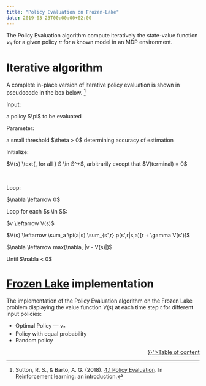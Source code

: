 ```yaml
---
title: "Policy Evaluation on Frozen-Lake"
date: 2019-03-23T00:00:00+02:00
---
```


<link href="https://fonts.googleapis.com/icon?family=Material+Icons" rel="stylesheet">
<link href="policy-evaluation-frozen-lake.css" rel="stylesheet"></link>

The Policy Evaluation algorithm compute iteratively the state-value function $v_\pi$ 
for a given policy $\pi$ for a known model in an MDP environment.

<!--more--> 

# Iterative algorithm

A complete in-place version of iterative policy evaluation is shown in pseudocode in
the box below. [^1]

<div class="algorithm">
    <p>Input:</p>
    <p class="i1">a policy $\pi$ to be evaluated</p>
    <p>Parameter:</p>
    <p class="i1">a small threshold $\theta > 0$ determining accuracy of estimation</p>
    <p>Initialize:</p>
    <p class="i1">$V(s) \text{, for all } S \in S^+$, arbitrarily except that $V(terminal) = 0$</p>
    <br />
    <p>Loop:</p>
    <p class="i1">$\nabla \leftarrow 0$</p>
    <p class="i1">Loop for each $s \in S$:</p>
    <p class="i2">$v \leftarrow V(s)$</p>
    <p class="i2">$V(s) \leftarrow \sum_a \pi(a|s) \sum_{s',r} p(s',r|s,a)[r + \gamma V(s')]$</p>
    <p class="i2">$\nabla \leftarrow max(\nabla, |v - V(s)|)$</p>
    <p>Until $\nabla < 0$</p>
</div>

# [Frozen Lake](https://gym.openai.com/envs/FrozenLake-v0/) implementation

The implementation of the Policy Evaluation algorithm on the Frozen Lake problem 
displaying the value function $V(s)$ at each time step $t$ for different input policies:

- Optimal Policy — $v_*$
- Policy with equal probability
- Random policy


<div class="policy-evaluation-frozen-lake"></div>

<div style="text-align: right">
<a href="{{< ref "/posts/reinforcement-learning-algorithms.md" >}}">Table of content</a>
</div>

[^1]: Sutton, R. S., & Barto, A. G. (2018). [4.1 Policy Evaluation](http://www.incompleteideas.net/book/RLbook2018.pdf). In Reinforcement learning: an introduction.

<script type="text/javascript" src="//cdnjs.cloudflare.com/ajax/libs/d3/5.9.2/d3.min.js"></script>
<script type="text/javascript" src="policy-evaluation.js"></script>
<script type="text/javascript" src="policy-evaluation-frozen-lake.js"></script>
<script type="text/javascript">
new PolicyEvaluationFrozenLake(".policy-evaluation-frozen-lake");
</script>
